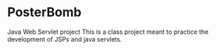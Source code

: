 # PosterBomb
Java Web Servlet project
This is a class project meant to practice the development of JSPs and java servlets.

